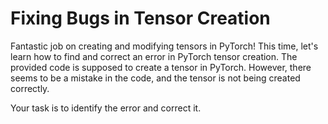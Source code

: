 # Fixing Bugs in Tensor Creation

Fantastic job on creating and modifying tensors in PyTorch! This time, let's learn how to find and correct an error in PyTorch tensor creation. The provided code is supposed to create a tensor in PyTorch. However, there seems to be a mistake in the code, and the tensor is not being created correctly.

Your task is to identify the error and correct it.